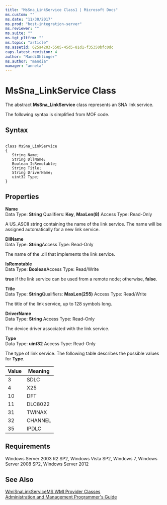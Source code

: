 ```yaml
---
title: "MsSna_LinkService Class1 | Microsoft Docs"
ms.custom: ""
ms.date: "11/30/2017"
ms.prod: "host-integration-server"
ms.reviewer: ""
ms.suite: ""
ms.tgt_pltfrm: ""
ms.topic: "article"
ms.assetid: 625a4203-5505-45d5-81d1-f35350bfc0dc
caps.latest.revision: 4
author: "MandiOhlinger"
ms.author: "mandia"
manager: "anneta"
---
```

# MsSna_LinkService Class
The abstract **MsSna_LinkService** class represents an SNA link service.  
  
 The following syntax is simplified from MOF code.  
  
## Syntax  
  
```  
  
class MsSna_LinkService   
{  
   String Name;  
   String DllName;  
   Boolean IsRemotable;  
   String Title;  
   String DriverName;  
   uint32 Type;  
}  
```  
  
## Properties  
 **Name**  
 Data Type: **String** Qualifiers: **Key**, **MaxLen(8)** Access Type: Read-Only  
  
 A US_ASCII string containing the name of the link service. The name will be assigned automatically for a new link service.  
  
 **DllName**  
 Data Type: **String**Access Type: Read-Only  
  
 The name of the .dll that implements the link service.  
  
 **IsRemotable**  
 Data Type: **Boolean**Access Type: Read/Write  
  
 **true** if the link service can be used from a remote node; otherwise, **false**.  
  
 **Title**  
 Data Type: **String**Qualifiers: **MaxLen(255)** Access Type: Read/Write  
  
 The title of the link service, up to 128 symbols long.  
  
 **DriverName**  
 Data Type: **String** Access Type: Read-Only  
  
 The device driver associated with the link service.  
  
 **Type**  
 Data Type: **uint32** Access Type: Read-Only  
  
 The type of link service. The following table describes the possible values for **Type**.  
  
|Value|Meaning|  
|-----------|-------------|  
|3|SDLC|  
|4|X25|  
|10|DFT|  
|11|DLC8022|  
|31|TWINAX|  
|32|CHANNEL|  
|35|IPDLC|  
  
## Requirements  
 Windows Server 2003 R2 SP2, Windows Vista SP2, Windows 7, Windows Server 2008 SP2, Windows Server 2012  
  
## See Also  
 [WmiSnaLinkServiceMS WMI Provider Classes](../core/wmisnalinkservicems-wmi-provider-classes1.md)   
 [Administration and Management Programmer's Guide](./administration-and-management-programmer-s-guide2.md)